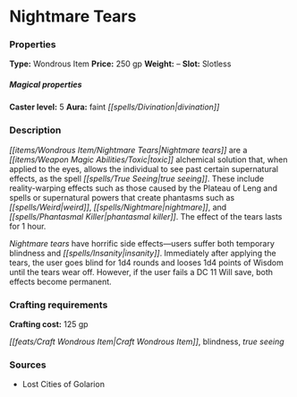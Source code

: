 ﻿---
Title: "Nightmare Tears"
Type: "Wondrous Item"
Price: "250 gp"
Weight: "–"
Slot: "Slotless"
Caster level: "5"
Aura: "faint divination"
Description: |
  "_Nightmare tears_ are a toxic alchemical solution that, when applied to the eyes, allows the individual to see past certain supernatural effects, as the spell _true seeing_. These include reality-warping effects such as those caused by the Plateau of Leng and spells or supernatural powers that create phantasms such as _weird_, _nightmare_, and _phantasmal killer_. The effect of the tears lasts for 1 hour.
  _Nightmare tears_ have horrific side effects—users suffer both temporary blindness and insanity. Immediately after applying the tears, the user goes blind for 1d4 rounds and looses 1d4 points of Wisdom until the tears wear off. However, if the user fails a DC 11 Will save, both effects become permanent."
Crafting cost: "125 gp"
Sources: "['Lost Cities of Golarion']"
---

# Nightmare Tears

### Properties

**Type:** Wondrous Item **Price:** 250 gp **Weight:** – **Slot:** Slotless

##### Magical properties

**Caster level:** 5 **Aura:** faint _[[spells/Divination|divination]]_

### Description

_[[items/Wondrous Item/Nightmare Tears|Nightmare tears]]_ are a _[[items/Weapon Magic Abilities/Toxic|toxic]]_ alchemical solution that, when applied to the eyes, allows the individual to see past certain supernatural effects, as the spell _[[spells/True Seeing|true seeing]]_. These include reality-warping effects such as those caused by the Plateau of Leng and spells or supernatural powers that create phantasms such as _[[spells/Weird|weird]]_, _[[spells/Nightmare|nightmare]]_, and _[[spells/Phantasmal Killer|phantasmal killer]]_. The effect of the tears lasts for 1 hour.

_Nightmare tears_ have horrific side effects—users suffer both temporary blindness and _[[spells/Insanity|insanity]]_. Immediately after applying the tears, the user goes blind for 1d4 rounds and looses 1d4 points of Wisdom until the tears wear off. However, if the user fails a DC 11 Will save, both effects become permanent.

### Crafting requirements

**Crafting cost:** 125 gp

_[[feats/Craft Wondrous Item|Craft Wondrous Item]]_, blindness, _true seeing_

### Sources

* Lost Cities of Golarion